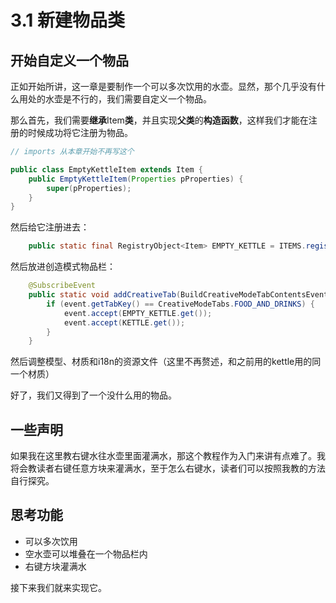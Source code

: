 # 3.1 新建物品类

## 开始自定义一个物品

正如开始所讲，这一章是要制作一个可以多次饮用的水壶。显然，那个几乎没有什么用处的水壶是不行的，我们需要自定义一个物品。

那么首先，我们需要**继承**Item**类**，并且实现**父类**的**构造函数**，这样我们才能在注册的时候成功将它注册为物品。

```java
// imports 从本章开始不再写这个

public class EmptyKettleItem extends Item {
    public EmptyKettleItem(Properties pProperties) {
        super(pProperties);
    }
}
```

然后给它注册进去：

```java
    public static final RegistryObject<Item> EMPTY_KETTLE = ITEMS.register("empty_kettle", () -> new EmptyKettleItem(new Item.Properties()));
```

然后放进创造模式物品栏：

```java
    @SubscribeEvent
    public static void addCreativeTab(BuildCreativeModeTabContentsEvent event) {
        if (event.getTabKey() == CreativeModeTabs.FOOD_AND_DRINKS) {
            event.accept(EMPTY_KETTLE.get());
            event.accept(KETTLE.get());
        }
    }
```

然后调整模型、材质和i18n的资源文件（这里不再赘述，和之前用的kettle用的同一个材质）

好了，我们又得到了一个没什么用的物品。

## 一些声明

如果我在这里教右键水往水壶里面灌满水，那这个教程作为入门来讲有点难了。我将会教读者右键任意方块来灌满水，至于怎么右键水，读者们可以按照我教的方法自行探究。

## 思考功能

- 可以多次饮用
- 空水壶可以堆叠在一个物品栏内
- 右键方块灌满水

接下来我们就来实现它。